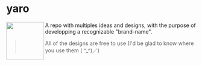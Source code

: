 # yaro
<img align="left" width="100" height="100" src="https://github.com/Yaroster/yarologo/blob/main/Logo_Yaroster.png">
A repo with multiples ideas and designs, with the purpose of developping a recognizable "brand-name".

>All of the designs are free to use (I'd be glad to know where you use them ( ^_^)／)

